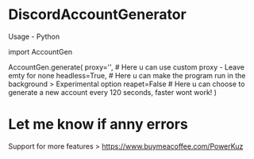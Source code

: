 # DiscordAccountGenerator


Usage - Python

import AccountGen

AccountGen.generate(
proxy='', # Here u can use custom proxy - Leave emty for none
headless=True, # Here u can make the program run in the background > Experimental option
reapet=False # Here u can choose to generate a new account every 120 seconds, faster wont work!
)

# Let me know if anny errors

Support for more features > https://www.buymeacoffee.com/PowerKuz

